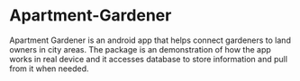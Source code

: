 # Apartment-Gardener
Apartment Gardener is an android app that helps connect gardeners to land owners in city areas. The package is an demonstration of how the app works in real device and it accesses database to store information and pull from it when needed.

